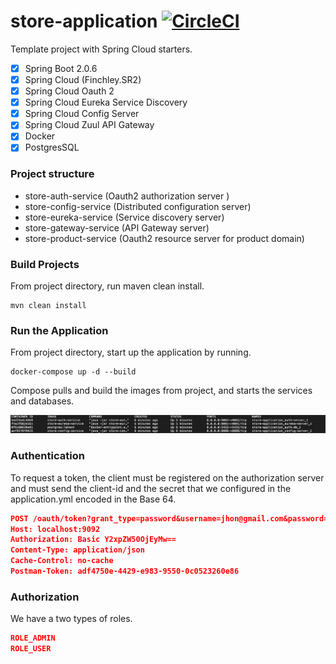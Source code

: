 # store-application [![CircleCI](https://circleci.com/gh/fbourguignon/store-api/tree/master.svg?style=svg)](https://circleci.com/gh/fbourguignon/store-application/tree/master)

Template project with Spring Cloud starters.

- [x] Spring Boot 2.0.6
- [x] Spring Cloud (Finchley.SR2)
- [x] Spring Cloud Oauth 2
- [x] Spring Cloud Eureka Service Discovery
- [x] Spring Cloud Config Server
- [x] Spring Cloud Zuul API Gateway
- [x] Docker
- [x] PostgresSQL

### Project structure 

- store-auth-service    (Oauth2 authorization server )
- store-config-service  (Distributed configuration server)
- store-eureka-service  (Service discovery server)
- store-gateway-service (API Gateway server)
- store-product-service (Oauth2 resource server for product domain)

### Build Projects 
From project directory, run maven clean install.
```console
mvn clean install
```

### Run the Application

From project directory, start up the application by running.

```console
docker-compose up -d --build
```
Compose pulls and build the images from project, and starts the services and databases.

![picture](img/docker-ps-a.png)

### Authentication
   
To request a token, the client must be registered on the authorization server and must send the client-id and the secret that we configured in the application.yml encoded in the Base 64.

   ```json
   POST /oauth/token?grant_type=password&username=jhon@gmail.com&password=123456 HTTP/1.1
   Host: localhost:9092
   Authorization: Basic Y2xpZW50OjEyMw==
   Content-Type: application/json
   Cache-Control: no-cache
   Postman-Token: adf4750e-4429-e983-9550-0c0523260e86
   ```
   
### Authorization

We have a two types of roles.

```json
ROLE_ADMIN
ROLE_USER   
```
